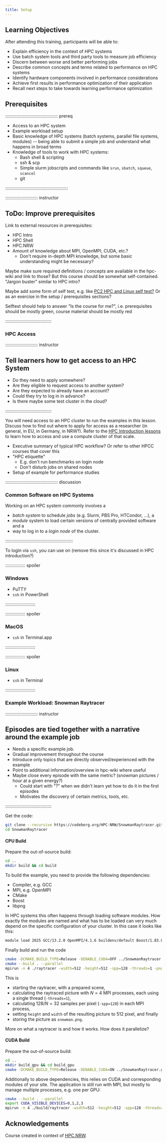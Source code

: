 ```yaml
---
title: Setup
---
```


## Learning Objectives
After attending this training, participants will be able to:

- Explain efficiency in the context of *HPC* systems
- Use batch system tools and third party tools to measure job efficiency
- Discern between worse and better performing jobs
- Describe common concepts and terms related to performance on HPC systems
- Identify hardware components involved in performance considerations
- Achieve first results in performance optimization of their application
- Recall next steps to take towards learning performance optimization


## Prerequisites
:::::::::::::::::::::::::::::::::::::::::: prereq

- Access to an HPC system
- Example workload setup
- Basic knowledge of HPC systems (batch systems, parallel file systems, modules) -- being able to submit a simple job and understand what happens in broad terms
- Knowledge of tools to work with HPC systems:
   - Bash shell & scripting
   - ssh & scp
   - Simple slurm jobscripts and commands like `srun`, `sbatch`, `squeue`, `scancel`
   - git

::::::::::::::::::::::::::::::::::::::::::::::::::


:::::::::::::::::::::::::: instructor
## ToDo: Improve prerequisites
Link to external resources in prerequisites:

- HPC Intro
- HPC Shell
- HPC.NRW
- Amount of knowledge about MPI, OpenMPI, CUDA, etc.?
  - Don't require in-depth MPI knowledge, but some basic understanding might be necessary?

Maybe make sure required definitions / concepts are available in the hpc-wiki and link to those? But this course should be somewhat self-contained.
"Jargon buster" similar to HPC intro?

Maybe add some form of self test, e.g. like [PC2 HPC and Linux self test?](https://pc2.uni-paderborn.de/teaching-old/trainings/hpc-user-trainings/selftests/selftest-hpc)
Or as an exercise in the setup / prerequisites sections?

Selftest should help to answer "Is the course for me?", i.e. prerequisites should be mostly green, course material should be mostly red

:::::::::::::::::::::::::::::::::::::


### HPC Access
:::::::::::::::::::::::::: instructor
## Tell learners how to get access to an HPC System

- Do they need to apply somewhere?
- Are they eligible to request access to another system?
- Are they expected to already have an account?
- Could they try to log in in advance?
- Is there maybe some test cluster in the cloud?

:::::::::::::::::::::::::::::::::::::

You will need access to an HPC cluster to run the examples in this lesson.
Discuss how to find out where to apply for access as a researcher (in general, in EU, in Germany, in NRW?).
Refer to the [HPC Introduction lessons](https://nesi.github.io/hpc-intro/) to learn how to access and use a compute cluster of that scale.

- Executive summary of typical HPC workflow? Or refer to other HPCC courses that cover this
- "HPC etiquette"
   - E.g. don't run benchmarks on login node
   - Don't disturb jobs on shared nodes
- Setup of example for performance studies


:::::::::::::::::::::::::::::::::::::::::: discussion 

### Common Software on HPC Systems
Working on an HPC system commonly involves a

- *batch system* to schedule *jobs* (e.g. Slurm, PBS Pro, HTCondor, ...), a
- *module* system to load certain versions of centrally provided software and a
- way to log in to a *login node* of the cluster.

::::::::::::::::::::::::::::::::::::::::::::::::::::::

To login via `ssh`, you can use on (remove this since it's discussed in HPC introduction?)

:::::::::::::::: spoiler

### Windows

- PuTTY
- `ssh` in PowerShell

::::::::::::::::::::::::

:::::::::::::::: spoiler

### MacOS

- `ssh` in Terminal.app

::::::::::::::::::::::::


:::::::::::::::: spoiler

### Linux

- `ssh` in Terminal

::::::::::::::::::::::::


### Example Workload: Snowman Raytracer
<!--
FIXME: place any data you want learners to use in `episodes/data` and then use
       a relative link ( [data zip file](data/lesson-data.zip) ) to provide a
       link to it, replacing the example.com link.

Download the [data zip file](https://example.com/FIXME) and unzip it to your Desktop
-->

:::::::::::::::::::::::::: instructor
## Episodes are tied together with a narrative around the example job

- Needs a specific example job.
- Gradual improvement throughout the course
- Introduce only topics that are directly observed/experienced with the example
- Point to additional information/overview in hpc-wiki where useful
- Maybe close every episode with the same metric? (snowman pictures / hour at a given energy?)
  - Could start with "?" when we didn't learn yet how to do it in the first episodes
  - Motivates the discovery of certain metrics, tools, etc.

:::::::::::::::::::::::::::::::::::::



Get the code:

```bash
git clone --recursive https://codeberg.org/HPC-NRW/SnowmanRaytracer.git
cd SnowmanRaytracer
```

#### CPU Build
Prepare the out-of-source build:

```bash
cd ..
mkdir build && cd build
```

To build the example, you need to provide the following dependencies:

- Compiler, e.g. GCC
- MPI, e.g. OpenMPI
- CMake
- Boost
- libpng

In HPC systems this often happens through loading software modules.
How exactly the modules are named and what has to be loaded can very much depend on the specific configuration of your cluster.
In this case it looks like this:

```bash
module load 2025 GCC/13.2.0 OpenMPI/4.1.6 buildenv/default Boost/1.83.0 CMake/3.27.6 libpng/1.6.40
```

Finally build and run the code

```bash
cmake -DCMAKE_BUILD_TYPE=Release -DENABLE_CUDA=OFF ../SnowmanRaytracer
cmake --build . --parallel
mpirun -n 4 ./raytracer -width=512 -height=512 -spp=128 -threads=1 -png=snowman.png
```

This is

- starting the raytracer, with a prepared scene,
- calculating the raytraced picture with $N = 4$ MPI processes, each using a single thread (`-threads=1`),
- calculating $128 / N = 32$ samples per pixel (`-spp=128`) in each MPI process,
- setting `height` and `width` of the resulting picture to $512$ pixel, and finally
- storing the picture as `snowman.png`.

More on what a raytracer is and how it works.
How does it parallelize?

#### CUDA Build
Prepare the out-of-source build:

```bash
cd ..
mkdir build_gpu && cd build_gpu
cmake -DCMAKE_BUILD_TYPE=Release -DENABLE_CUDA=ON ../SnowmanRaytracer.git
```

Additionally to above dependencies, this relies on CUDA and corresponding modules of your site.
The application is still run with MPI, but mostly to manage multiple processes, e.g. one per GPU:

```bash
cmake --build . --parallel
export CUDA_VISIBLE_DEVICES=0,1,2,3
mpirun -n 4 ./build/raytracer -width=512 -height=512 -spp=128 -threads=1 -png=snowman.png
```


## Acknowledgements

Course created in context of [HPC.NRW](https://hpc.dh.nrw/).
